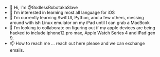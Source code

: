 - 👋 Hi, I’m @GodlessRobotakaSlave
- 👀 I’m interested in learning most all language for iOS
- 🌱 I’m currently learning SwiftUI, Python, and a few others, messing around with ish Linux emulator on my iPad until I can grab a MacBook
- 💞️ I’m looking to collaborate on figuring out if my apple devices are being hacked to include iphone12 pro max, Apple Watch Series 4 and iPad gen 9.
- 📫 How to reach me ... reach out here please and we can exchange emails.

<!---
GodlessRobotakaSlave/GodlessRobotakaSlave is a ✨ special ✨ repository because its `README.md` (this file) appears on your GitHub profile.
You can click the Preview link to take a look at your changes.
--->
